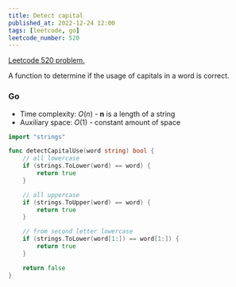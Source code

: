 ```yaml
---
title: Detect capital
published_at: 2022-12-24 12:00
tags: [leetcode, go]
leetcode_number: 520
---
```


[Leetcode 520 problem.](https://leetcode.com/problems/detect-capital/)

A function to determine if the usage of capitals in a word is correct.

### Go

- Time complexity: $O(n)$ - **n** is a length of a string
- Auxiliary space: $O(1)$ - constant amount of space

```go
import "strings"

func detectCapitalUse(word string) bool {
    // all lowercase
    if (strings.ToLower(word) == word) {
        return true
    }

    // all uppercase
    if (strings.ToUpper(word) == word) {
        return true
    }

    // from second letter lowercase
    if (strings.ToLower(word[1:]) == word[1:]) {
        return true
    }

    return false
}
```